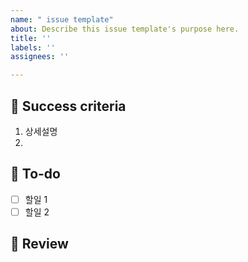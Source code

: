 ```yaml
---
name: " issue template"
about: Describe this issue template's purpose here.
title: ''
labels: ''
assignees: ''

---
```


## 🌈 Success criteria
<!-- 요구사항을 상세히 설명해주세요. 글/사진/그림(흐름도) 모두 사용해봅시다.  -->
1. 상세설명
2.

## 👷 To-do
<!-- 이제 요구사항을 구현하기 위한 세부단계를 작성합니다. -->
<!-- 현재 이슈의 분량이 너무 많은가요? 할일을 다시 자식이슈로 변환해 관리할 수도 있습니다. -->
- [ ] 할일 1
- [ ] 할일 2

## 🧶 Review
<!-- 작업이 완료되었나요? 수고하셨습니다 :) -->
<!-- 이번 작업과 관련해 팀원과 공유할 내용을 작성해 봅시다.  작업결과, 추가적으로 생긴 고민등 -->
<!-- 테스트 완료, view단 스크린샷등을 첨부하면, 직관적으로 알아보기 좋습니다. -->

